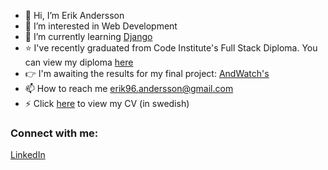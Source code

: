 - 👋 Hi, I’m Erik Andersson
- 👀 I’m interested in Web Development
- 🌱 I’m currently learning [Django](https://www.djangoproject.com/)
- ⭐️ I've recently graduated from Code Institute's Full Stack Diploma. You can view my diploma [here](https://www.credential.net/82f07edc-cf0a-4a67-9859-f24807bc3aa6)
- :point_right: I'm awaiting the results for my final project: [AndWatch's](/erikandersson96/portfolio-project-five)
- 📫 How to reach me erik96.andersson@gmail.com
- :zap: Click [here](https://github.com/erikandersson96/cv/blob/main/cv.pdf) to view my CV (in swedish)

### Connect with me:

[LinkedIn](https://www.linkedin.com/in/erikhopemedia/)

<!---
erikandersson96/erikandersson96 is a ✨ special ✨ repository because its `README.md` (this file) appears on your GitHub profile.
You can click the Preview link to take a look at your changes.
--->

